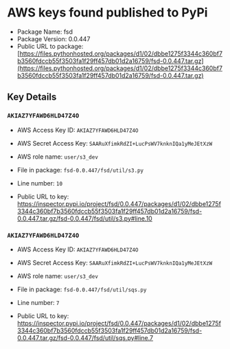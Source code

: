 # AWS keys found published to PyPi

* Package Name: fsd
* Package Version: 0.0.447
* Public URL to package: [https://files.pythonhosted.org/packages/d1/02/dbbe1275f3344c360bf7b3560fdccb55f3503fa1f29ff457db01d2a16759/fsd-0.0.447.tar.gz](https://files.pythonhosted.org/packages/d1/02/dbbe1275f3344c360bf7b3560fdccb55f3503fa1f29ff457db01d2a16759/fsd-0.0.447.tar.gz)

## Key Details

### `AKIAZ7YFAWD6HLD47Z4O`

* AWS Access Key ID: `AKIAZ7YFAWD6HLD47Z4O`
* AWS Secret Access Key: `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` 
* AWS role name: `user/s3_dev`
* File in package: `fsd-0.0.447/fsd/util/s3.py`
* Line number: `10`

* Public URL to key: https://inspector.pypi.io/project/fsd/0.0.447/packages/d1/02/dbbe1275f3344c360bf7b3560fdccb55f3503fa1f29ff457db01d2a16759/fsd-0.0.447.tar.gz/fsd-0.0.447/fsd/util/s3.py#line.10



### `AKIAZ7YFAWD6HLD47Z4O`

* AWS Access Key ID: `AKIAZ7YFAWD6HLD47Z4O`
* AWS Secret Access Key: `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` 
* AWS role name: `user/s3_dev`
* File in package: `fsd-0.0.447/fsd/util/sqs.py`
* Line number: `7`

* Public URL to key: https://inspector.pypi.io/project/fsd/0.0.447/packages/d1/02/dbbe1275f3344c360bf7b3560fdccb55f3503fa1f29ff457db01d2a16759/fsd-0.0.447.tar.gz/fsd-0.0.447/fsd/util/sqs.py#line.7


